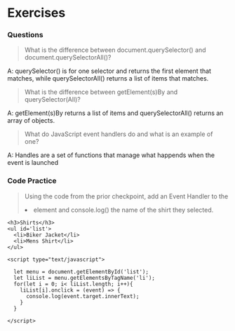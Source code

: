 # Exercises

### Questions

> What is the difference between document.querySelector() and document.querySelectorAll()?

A: querySelector() is for one selector and returns the first element that matches, while querySelectorAll() returns a list of items that matches.

> What is the difference between getElement(s)By and querySelector(All)?

A: getElement(s)By returns a list of items and querySelectorAll() returns an array of objects.

> What do JavaScript event handlers do and what is an example of one?

A: Handles are a set of functions that manage what happends when the event is launched


### Code Practice

> Using the code from the prior checkpoint, add an Event Handler to the <li> element and console.log() the name of the shirt they selected.

```
<h3>Shirts</h3>
<ul id='list'>
  <li>Biker Jacket</li>
  <li>Mens Shirt</li>
</ul>

<script type="text/javascript">

  let menu = document.getElementById('list');
  let liList = menu.getElementsByTagName('li');
  for(let i = 0; i< liList.length; i++){
    liList[i].onclick = (event) => {
      console.log(event.target.innerText);
    }
  }

</script>
```
